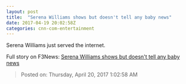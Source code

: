 ```yaml
---
layout: post
title:  "Serena Williams shows but doesn't tell any baby news"
date: 2017-04-19 20:02:58Z
categories: cnn-com-entertainment
---
```


Serena Williams just served the internet.


Full story on F3News: [Serena Williams shows but doesn't tell any baby news](http://www.f3nws.com/n/ve2RvB)

> Posted on: Thursday, April 20, 2017 1:02:58 AM
